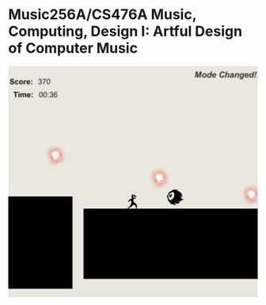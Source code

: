# Music256A/CS476A Music, Computing, Design I: Artful Design of Computer Music

[![](https://github.com/Zhang-Mengfan/MUSIC256A-CS476A/blob/master/pic/game.jpg)](https://youtu.be/gi9TMgxNl4g)
